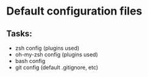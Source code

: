 # Default configuration files

## Tasks:
- zsh config (plugins used)
- oh-my-zsh config (plugins used)
- bash config
- git config (default .gitignore, etc)
